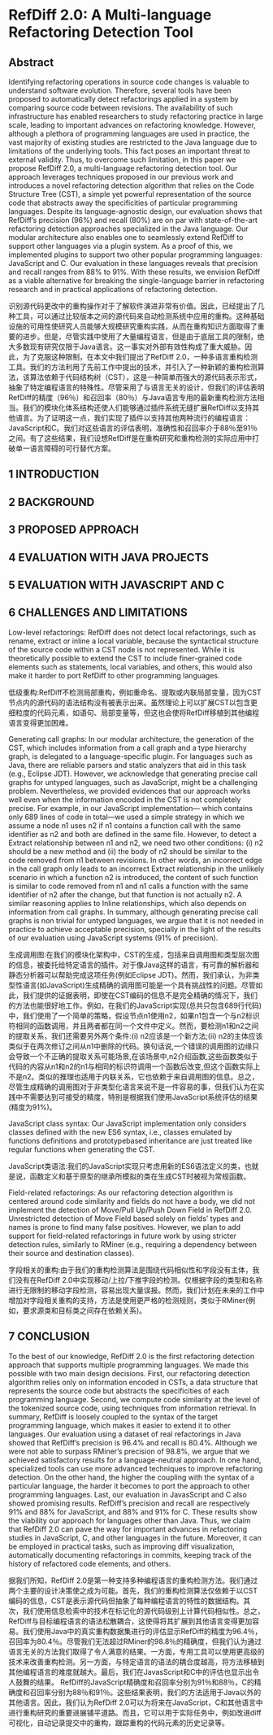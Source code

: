 # RefDiff 2.0: A Multi-language Refactoring Detection Tool

## Abstract

Identifying refactoring operations in source code changes is valuable to understand software evolution. Therefore, several tools have been proposed to automatically detect refactorings applied in a system by comparing source code between revisions. The availability of such infrastructure has enabled researchers to study refactoring practice in large scale, leading to important advances on refactoring knowledge. However, although a plethora of programming languages are used in practice, the vast majority of existing studies are restricted to the Java language due to limitations of the underlying tools. This fact poses an important threat to external validity. Thus, to overcome such limitation, in this paper we propose RefDiff 2.0, a multi-language refactoring detection tool. Our approach leverages techniques proposed in our previous work and introduces a novel refactoring detection algorithm that relies on the Code Structure Tree (CST), a simple yet powerful representation of the source code that abstracts away the specificities of particular programming languages. Despite its language-agnostic design, our evaluation shows that RefDiff’s precision (96%) and recall (80%) are on par with state-of-the-art refactoring detection approaches specialized in the Java language. Our modular architecture also enables one to seamlessly extend RefDiff to support other languages via a plugin system. As a proof of this, we implemented plugins to support two other popular programming languages: JavaScript and C. Our evaluation in these languages reveals that precision and recall ranges from 88% to 91%. With these results, we envision RefDiff as a viable alternative for breaking the single-language barrier in refactoring research and in practical applications of refactoring detection.

识别源代码更改中的重构操作对于了解软件演进非常有价值。因此，已经提出了几种工具，可以通过比较版本之间的源代码来自动检测系统中应用的重构。这种基础设施的可用性使研究人员能够大规模研究重构实践，从而在重构知识方面取得了重要的进步。但是，尽管实践中使用了大量编程语言，但是由于底层工具的限制，绝大多数现有研究仅限于Java语言。这一事实对外部有效性构成了重大威胁。因此，为了克服这种限制，在本文中我们提出了RefDiff 2.0，一种多语言重构检测工具。我们的方法利用了先前工作中提出的技术，并引入了一种新颖的重构检测算法，该算法依赖于代码结构树（CST），这是一种简单而强大的源代码表示形式，抽象了特定编程语言的特殊性。尽管采用了与语言无关的设计，但我们的评估表明RefDiff的精度（96％）和召回率（80％）与Java语言专用的最新重构检测方法相当。我们的模块化体系结构还使人们能够通过插件系统无缝扩展RefDiff以支持其他语言。为了证明这一点，我们实现了插件以支持其他两种流行的编程语言：JavaScript和C。我们对这些语言的评估表明，准确性和召回率介于88％至91％之间。有了这些结果，我们设想RefDiff是在重构研究和重构检测的实际应用中打破单一语言障碍的可行替代方案。

## 1 INTRODUCTION

## 2 BACKGROUND

## 3 PROPOSED APPROACH

## 4 EVALUATION WITH JAVA PROJECTS

## 5 EVALUATION WITH JAVASCRIPT AND C

## 6 CHALLENGES AND LIMITATIONS

Low-level refactorings: RefDiff does not detect local refactorings, such as rename, extract or inline a local variable, because the syntactical structure of the source code within a CST node is not represented. While it is theoretically possible to extend the CST to include finer-grained code elements such as statements, local variables, and others, this would also make it harder to port RefDiff to other programming languages.

低级重构:RefDiff不检测局部重构，例如重命名、提取或内联局部变量，因为CST节点内的源代码的语法结构没有被表示出来。虽然理论上可以扩展CST以包含更细粒度的代码元素，如语句、局部变量等，但这也会使将RefDiff移植到其他编程语言变得更加困难。

Generating call graphs: In our modular architecture, the generation of the CST, which includes information from a call graph and a type hierarchy graph, is delegated to a language-specific plugin. For languages such as Java, there are reliable parsers and static analyzers that aid in this task (e.g., Eclipse JDT). However, we acknowledge that generating precise call graphs for untyped languages, such as JavaScript, might be a challenging problem. Nevertheless, we provided evidences that our approach works well even when the information encoded in the CST is not completely precise. For example, in our JavaScript implementation— which contains only 689 lines of code in total—we used a simple strategy in which we assume a node n1 uses n2 if n1 contains a function call with the same identifier as n2 and both are defined in the same file. However, to detect a Extract relationship between n1 and n2, we need two other conditions: (i) n2 should be a new method and (ii) the body of n2 should be similar to the code removed from n1 between revisions. In other words, an incorrect edge in the call graph only leads to an incorrect Extract relationship in the unlikely scenario in which a function n2 is introduced, the content of such function is similar to code removed from n1 and n1 calls a function with the same identifier of n2 after the change, but that function is not actually n2. A similar reasoning applies to Inline relationships, which also depends on information from call graphs. In summary, although generating precise call graphs is non trivial for untyped languages, we argue that it is not needed in practice to achieve acceptable precision, specially in the light of the results of our evaluation using JavaScript systems (91% of precision).

生成调用图:在我们的模块化架构中，CST的生成，包括来自调用图和类型层次图的信息，被委托给特定语言的插件。对于像Java这样的语言，有可靠的解析器和静态分析器可以帮助完成这项任务(例如Eclipse JDT)。然而，我们承认，为非类型性语言(如JavaScript)生成精确的调用图可能是一个具有挑战性的问题。尽管如此，我们提供的证据表明，即使在CST编码的信息不是完全精确的情况下，我们的方法也能很好地工作。例如，在我们的JavaScript实现(总共只包含689行代码)中，我们使用了一个简单的策略，假设节点n1使用n2，如果n1包含一个与n2标识符相同的函数调用，并且两者都在同一个文件中定义。然而，要检测n1和n2之间的提取关系，我们还需要另外两个条件:(i) n2应该是一个新方法;(ii) n2的主体应该类似于在两次修订之间从n1中删除的代码。换句话说,一个错误的调用图的边缘只会导致一个不正确的提取关系可能场景,在该场景中,n2介绍函数,这些函数类似于代码的内容从n1和n2的n1与相同的标识符调用一个函数后改变,但这个函数实际上不是n2。类似的推理也适用于内联关系，它也依赖于来自调用图的信息。总之，尽管生成精确的调用图对于非类型化语言来说不是一件容易的事，但我们认为在实践中不需要达到可接受的精度，特别是根据我们使用JavaScript系统评估的结果(精度为91%)。

JavaScript class syntax: Our JavaScript implementation only considers classes defined with the new ES6 syntax, i.e., classes emulated by functions definitions and prototypebased inheritance are just treated like regular functions when generating the CST.

JavaScript类语法:我们的JavaScript实现只考虑用新的ES6语法定义的类，也就是说，函数定义和基于原型的继承所模拟的类在生成CST时被视为常规函数。

Field-related refactorings: As our refactoring detection algorithm is centered around code similarity and fields do not have a body, we did not implement the detection of Move/Pull Up/Push Down Field in RefDiff 2.0. Unrestricted detection of Move Field based solely on fields’ types and names is prone to find many false positives. However, we plan to add support for field-related refactorings in future work by using stricter detection rules, similarly to RMiner (e.g., requiring a dependency between their source and destination classes).

字段相关的重构:由于我们的重构检测算法是围绕代码相似性和字段没有主体，我们没有在RefDiff 2.0中实现移动/上拉/下推字段的检测。仅根据字段的类型和名称进行无限制的移动字段检测，容易出现大量误报。然而，我们计划在未来的工作中增加对字段相关重构的支持，方法是使用更严格的检测规则，类似于RMiner(例如，要求源类和目标类之间存在依赖关系)。

## 7 CONCLUSION

To the best of our knowledge, RefDiff 2.0 is the first refactoring detection approach that supports multiple programming languages. We made this possible with two main design decisions. First, our refactoring detection algorithm relies only on information encoded in CSTs, a data structure that represents the source code but abstracts the specificities of each programming language. Second, we compute code similarity at the level of the tokenized source code, using techniques from information retrieval. In summary, RefDiff is loosely coupled to the syntax of the target programming language, which makes it easier to extend it to other languages. Our evaluation using a dataset of real refactorings in Java showed that RefDiff’s precision is 96.4% and recall is 80.4%. Although we were not able to surpass RMiner’s precision of 98.8%, we argue that we achieved satisfactory results for a language-neutral approach. In one hand, specialized tools can use more advanced techniques to improve refactoring detection. On the other hand, the higher the coupling with the syntax of a particular language, the harder it becomes to port the approach to other programming languages. Last, our evaluation in JavasScript and C also showed promising results. RefDiff’s precision and recall are respectively 91% and 88% for JavaScript, and 88% and 91% for C. These results show the viability our approach for languages other than Java. Thus, we claim that RefDiff 2.0 can pave the way for important advances in refactoring studies in JavaScript, C, and other languages in the future. Moreover, it can be employed in practical tasks, such as improving diff visualization, automatically documenting refactorings in commits, keeping track of the history of refactored code elements, and others.

据我们所知，RefDiff 2.0是第一种支持多种编程语言的重构检测方法。我们通过两个主要的设计决策使之成为可能。首先，我们的重构检测算法仅依赖于以CST编码的信息，CST是表示源代码但抽象了每种编程语言的特性的数据结构。其次，我们使用信息检索中的技术在标记化的源代码级别上计算代码相似性。总之，RefDiff与目标编程语言的语法松散耦合，这使得将其扩展到其他语言变得更加容易。我们使用Java中的真实重构数据集进行的评估显示RefDiff的精度为96.4％，召回率为80.4％。尽管我们无法超过RMiner的98.8％的精确度，但我们认为通过语言无关的方法我们取得了令人满意的结果。一方面，专用工具可以使用更高级的技术来改善重构检测。另一方面，与特定语言的语法的耦合度越高，将方法移植到其他编程语言的难度就越大。最后，我们在JavasScript和C中的评估也显示出令人鼓舞的结果。 RefDiff的JavaScript精确度和召回率分别为91％和88％，C的精确度和召回率分别为88％和91％。这些结果表明，我们的方法适用于Java以外的其他语言。因此，我们认为RefDiff 2.0可以为将来在JavaScript，C和其他语言中进行重构研究的重要进展铺平道路。而且，它可以用于实际任务中，例如改进diff可视化，自动记录提交中的重构，跟踪重构的代码元素的历史记录等。
